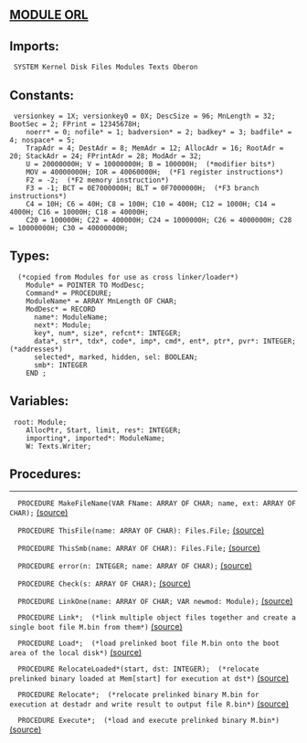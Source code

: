 
## [MODULE ORL](https://github.com/io-core/Build/blob/main/ORL.Mod)

  ## Imports:
` SYSTEM Kernel Disk Files Modules Texts Oberon`

  ## Constants:
```
 versionkey = 1X; versionkey0 = 0X; DescSize = 96; MnLength = 32; BootSec = 2; FPrint = 12345678H;
    noerr* = 0; nofile* = 1; badversion* = 2; badkey* = 3; badfile* = 4; nospace* = 5;
    TrapAdr = 4; DestAdr = 8; MemAdr = 12; AllocAdr = 16; RootAdr = 20; StackAdr = 24; FPrintAdr = 28; ModAdr = 32;
    U = 20000000H; V = 10000000H; B = 100000H;  (*modifier bits*)
    MOV = 40000000H; IOR = 40060000H;  (*F1 register instructions*)
    F2 = -2;  (*F2 memory instruction*)
    F3 = -1; BCT = 0E7000000H; BLT = 0F7000000H;  (*F3 branch instructions*)
    C4 = 10H; C6 = 40H; C8 = 100H; C10 = 400H; C12 = 1000H; C14 = 4000H; C16 = 10000H; C18 = 40000H;
    C20 = 100000H; C22 = 400000H; C24 = 1000000H; C26 = 4000000H; C28 = 10000000H; C30 = 40000000H;

```
  ## Types:
```
  (*copied from Modules for use as cross linker/loader*)
    Module* = POINTER TO ModDesc;
    Command* = PROCEDURE;
    ModuleName* = ARRAY MnLength OF CHAR;
    ModDesc* = RECORD
      name*: ModuleName;
      next*: Module;
      key*, num*, size*, refcnt*: INTEGER;
      data*, str*, tdx*, code*, imp*, cmd*, ent*, ptr*, pvr*: INTEGER;  (*addresses*)
      selected*, marked, hidden, sel: BOOLEAN;
      smb*: INTEGER
    END ;

```
## Variables:
```
 root: Module;
    AllocPtr, Start, limit, res*: INTEGER;
    importing*, imported*: ModuleName;
    W: Texts.Writer;

```
## Procedures:
---

`  PROCEDURE MakeFileName(VAR FName: ARRAY OF CHAR; name, ext: ARRAY OF CHAR);` [(source)](https://github.com/io-core/Build/blob/main/ORL.Mod#L38)


`  PROCEDURE ThisFile(name: ARRAY OF CHAR): Files.File;` [(source)](https://github.com/io-core/Build/blob/main/ORL.Mod#L46)


`  PROCEDURE ThisSmb(name: ARRAY OF CHAR): Files.File;` [(source)](https://github.com/io-core/Build/blob/main/ORL.Mod#L52)


`  PROCEDURE error(n: INTEGER; name: ARRAY OF CHAR);` [(source)](https://github.com/io-core/Build/blob/main/ORL.Mod#L61)


`  PROCEDURE Check(s: ARRAY OF CHAR);` [(source)](https://github.com/io-core/Build/blob/main/ORL.Mod#L65)


`  PROCEDURE LinkOne(name: ARRAY OF CHAR; VAR newmod: Module);` [(source)](https://github.com/io-core/Build/blob/main/ORL.Mod#L76)


`  PROCEDURE Link*;  (*link multiple object files together and create a single boot file M.bin from them*)` [(source)](https://github.com/io-core/Build/blob/main/ORL.Mod#L254)


`  PROCEDURE Load*;  (*load prelinked boot file M.bin onto the boot area of the local disk*)` [(source)](https://github.com/io-core/Build/blob/main/ORL.Mod#L308)


`  PROCEDURE RelocateLoaded*(start, dst: INTEGER);  (*relocate prelinked binary loaded at Mem[start] for execution at dst*)` [(source)](https://github.com/io-core/Build/blob/main/ORL.Mod#L333)


`  PROCEDURE Relocate*;  (*relocate prelinked binary M.bin for execution at destadr and write result to output file R.bin*)` [(source)](https://github.com/io-core/Build/blob/main/ORL.Mod#L385)


`  PROCEDURE Execute*;  (*load and execute prelinked binary M.bin*)` [(source)](https://github.com/io-core/Build/blob/main/ORL.Mod#L425)


